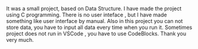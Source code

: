 It was a small project, based on Data Structure. I have made the project using C programming. There is no user inteface , but I have made something like user interface by manual. Also in this project you can not store data, you have to input all data every time when you run it.
Sometimes project does not run in VSCode , you have to use CodeBlocks.
Thank you very much.

